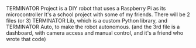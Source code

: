 TERMINATOR Project is a DIY robot that uses a Raspberry Pi as its microcontroller
It's a school project with some of my friends.
There will be 2 files (or 3)
TERMINATOR Lib, which is a custom Python library, and TERMINATOR Auto, to make the robot autonomous.
(and the 3rd file is a dashboard, with camera access and manual control, and it's a friend who wrote that code)
